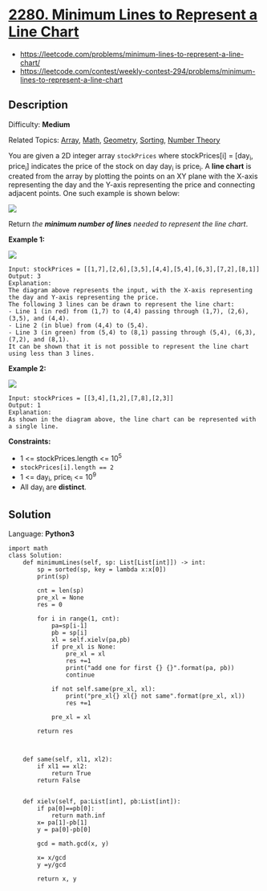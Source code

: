 # [2280\. Minimum Lines to Represent a Line Chart](https://leetcode.com/problems/minimum-lines-to-represent-a-line-chart/)
- https://leetcode.com/problems/minimum-lines-to-represent-a-line-chart/
- https://leetcode.com/contest/weekly-contest-294/problems/minimum-lines-to-represent-a-line-chart

## Description

Difficulty: **Medium**  

Related Topics: [Array](https://leetcode.com/tag/array/), [Math](https://leetcode.com/tag/math/), [Geometry](https://leetcode.com/tag/geometry/), [Sorting](https://leetcode.com/tag/sorting/), [Number Theory](https://leetcode.com/tag/number-theory/)


You are given a 2D integer array `stockPrices` where stockPrices[i] = [day<sub>i</sub>, price<sub>i</sub>] indicates the price of the stock on day day<sub>i</sub> is price<sub>i</sub>. A **line chart** is created from the array by plotting the points on an XY plane with the X-axis representing the day and the Y-axis representing the price and connecting adjacent points. One such example is shown below:

![](https://assets.leetcode.com/uploads/2022/03/30/1920px-pushkin_population_historysvg.png)

Return _the **minimum number of lines** needed to represent the line chart_.

**Example 1:**

![](https://assets.leetcode.com/uploads/2022/03/30/ex0.png)

```
Input: stockPrices = [[1,7],[2,6],[3,5],[4,4],[5,4],[6,3],[7,2],[8,1]]
Output: 3
Explanation:
The diagram above represents the input, with the X-axis representing the day and Y-axis representing the price.
The following 3 lines can be drawn to represent the line chart:
- Line 1 (in red) from (1,7) to (4,4) passing through (1,7), (2,6), (3,5), and (4,4).
- Line 2 (in blue) from (4,4) to (5,4).
- Line 3 (in green) from (5,4) to (8,1) passing through (5,4), (6,3), (7,2), and (8,1).
It can be shown that it is not possible to represent the line chart using less than 3 lines.
```

**Example 2:**

![](https://assets.leetcode.com/uploads/2022/03/30/ex1.png)

```
Input: stockPrices = [[3,4],[1,2],[7,8],[2,3]]
Output: 1
Explanation:
As shown in the diagram above, the line chart can be represented with a single line.
```

**Constraints:**

*   1 <= stockPrices.length <= 10<sup>5</sup>
*   `stockPrices[i].length == 2`
*   1 <= day<sub>i</sub>, price<sub>i</sub> <= 10<sup>9</sup>
*   All day<sub>i</sub> are **distinct**.


## Solution

Language: **Python3**

```python3
import math
class Solution:
    def minimumLines(self, sp: List[List[int]]) -> int:
        sp = sorted(sp, key = lambda x:x[0])
        print(sp)
        
        cnt = len(sp)
        pre_xl = None
        res = 0
        
        for i in range(1, cnt):
            pa=sp[i-1]
            pb = sp[i]
            xl = self.xielv(pa,pb)
            if pre_xl is None:
                pre_xl = xl
                res +=1
                print("add one for first {} {}".format(pa, pb))
                continue
            
            if not self.same(pre_xl, xl):
                print("pre_xl{} xl{} not same".format(pre_xl, xl))
                res +=1
                
            pre_xl = xl
        
        return res
        
                
                
    def same(self, xl1, xl2):
        if xl1 == xl2:
            return True
        return False
    
    
    def xielv(self, pa:List[int], pb:List[int]):
        if pa[0]==pb[0]:
            return math.inf
        x= pa[1]-pb[1]
        y = pa[0]-pb[0]
        
        gcd = math.gcd(x, y)
        
        x= x/gcd
        y =y/gcd
        
        return x, y
```
